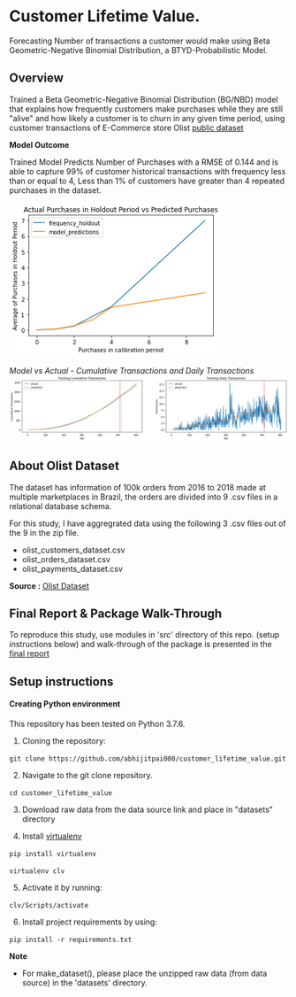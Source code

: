 # Customer Lifetime Value.
Forecasting Number of transactions a customer would make using Beta Geometric-Negative Binomial Distribution, a BTYD-Probabilistic Model.

## Overview
Trained a Beta Geometric-Negative Binomial Distribution (BG/NBD) model that explains how frequently customers make purchases while they are still "alive" and how likely a customer is to churn in any given time period, using customer transactions of E-Commerce store Olist [public dataset](https://www.kaggle.com/olistbr/brazilian-ecommerce)

**Model Outcome**


Trained Model Predicts Number of Purchases with a RMSE of 0.144 and is able to capture 99% of customer historical transactions with frequency less than or equal to 4, Less than 1% of customers have greater than 4 repeated purchases in the dataset.

![image.png](https://github.com/abhijitpai000/customer_lifetime_value/blob/master/report/figures/output_17_0.png)




*Model vs Actual - Cumulative Transactions and Daily Transactions*
![image-3.png](https://github.com/abhijitpai000/customer_lifetime_value/blob/master/report/figures/output_18_0.png)


## About Olist Dataset

The dataset has information of 100k orders from 2016 to 2018 made at multiple marketplaces in Brazil, the orders are divided into 9 .csv files in a relational database schema.

For this study, I have aggregrated data using the following 3 .csv files out of the 9 in the zip file.
* olist_customers_dataset.csv
* olist_orders_dataset.csv
* olist_payments_dataset.csv

**Source :** [Olist Dataset](https://www.kaggle.com/olistbr/brazilian-ecommerce)

## Final Report & Package Walk-Through

To reproduce this study, use modules in 'src' directory of this repo. (setup instructions below) and walk-through of the package is presented in the [final report](https://github.com/abhijitpai000/customer_lifetime_value/blob/master/report/README.md)

## Setup instructions

#### Creating Python environment

This repository has been tested on Python 3.7.6.

1. Cloning the repository:

`git clone https://github.com/abhijitpai000/customer_lifetime_value.git`

2. Navigate to the git clone repository.

`cd customer_lifetime_value`

3. Download raw data from the data source link and place in "datasets" directory

4. Install [virtualenv](https://pypi.org/project/virtualenv/)

`pip install virtualenv`

`virtualenv clv`

5. Activate it by running:

`clv/Scripts/activate`

6. Install project requirements by using:

`pip install -r requirements.txt`

**Note**
* For make_dataset(), please place the unzipped raw data (from data source) in the 'datasets' directory.
